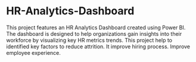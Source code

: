 # HR-Analytics-Dashboard
This project features an HR Analytics Dashboard created using Power BI. The dashboard is designed to help organizations gain insights into their workforce by visualizing key HR metrics trends.
This project help to identified key factors to reduce attrition.
It improve hiring process.
Improve employee experience.
